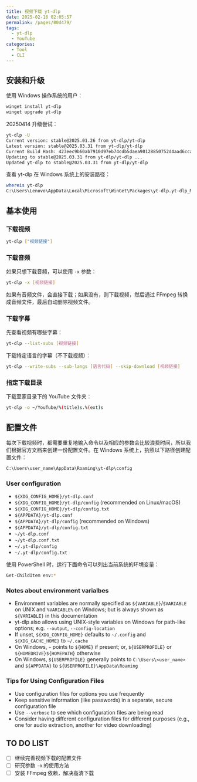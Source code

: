 ```yaml
---
title: 视频下载 yt-dlp
date: 2025-02-16 02:05:57
permalink: /pages/80d479/
tags:
  - yt-dlp
  - YouTube
categories:
  - Tool
  - CLI
---
```


## 安装和升级

使用 Windows 操作系统的用户：

```sh
winget install yt-dlp
winget upgrade yt-dlp
```

20250414 升级尝试：

```sh
yt-dlp -U
Current version: stable@2025.01.26 from yt-dlp/yt-dlp
Latest version: stable@2025.03.31 from yt-dlp/yt-dlp
Current Build Hash: 423eec9b60ab7910d97eb74cdb5daea90128850752d4aad6ccabaf8648d6387c
Updating to stable@2025.03.31 from yt-dlp/yt-dlp ...
Updated yt-dlp to stable@2025.03.31 from yt-dlp/yt-dlp
```

查看 yt-dlp 在 Windows 系统上的安装路径：

```sh
whereis yt-dlp
C:\Users\Lenovo\AppData\Local\Microsoft\WinGet\Packages\yt-dlp.yt-dlp_Microsoft.Winget.Source_8wekyb3d8bbwe\yt-dlp.exe
```

## 基本使用

### 下载视频

```sh
yt-dlp ["视频链接"]
```

### 下载音频

如果只想下载音频，可以使用 `-x` 参数：

```sh
yt-dlp -x [视频链接]
```

如果有音频文件，会直接下载；如果没有，则下载视频，然后通过 FFmpeg 转换成音频文件，最后自动删除视频文件。

### 下载字幕

先查看视频有哪些字幕：

```sh
yt-dlp --list-subs [视频链接]
```

下载特定语言的字幕（不下载视频）：

```sh
yt-dlp --write-subs --sub-langs [语言代码] --skip-download [视频链接]
```

### 指定下载目录

下载至家目录下的 YouTube 文件夹：

```sh
yt-dlp -o ~/YouTube/%(title)s.%(ext)s
```

## 配置文件

每次下载视频时，都需要重复地输入命令以及相应的参数会比较浪费时间，所以我们根据官方文档来创建一份配置文件。在 Windows 系统上，执照以下路径创建配置文件：

```sh
C:\Users\user_name\AppData\Roaming\yt-dlp\config
```

### User configuration

- `${XDG_CONFIG_HOME}/yt-dlp.conf`
- `${XDG_CONFIG_HOME}/yt-dlp/config` (recommended on Linux/macOS)
- `${XDG_CONFIG_HOME}/yt-dlp/config.txt`
- `${APPDATA}/yt-dlp.conf`
- `${APPDATA}/yt-dlp/config` (recommended on Windows)
- `${APPDATA}/yt-dlp/config.txt`
- `~/yt-dlp.conf`
- `~/yt-dlp.conf.txt`
- `~/.yt-dlp/config`
- `~/.yt-dlp/config.txt`

使用 PowerShell 时，运行下面命令可以列出当前系统的环境变量：

```sh
Get-ChildItem env:*
```

### Notes about environment varialbes

- Environment variables are normally specified as `${VARIABLE}`/`$VARIABLE` on UNIX and `%VARIABLE%` on Windows; but is always shown as `${VARIABLE}` in this documentation
- yt-dlp also allows using UNIX-style variables on Windows for path-like options; e.g. `--output`, `--config-location`
- If unset, `${XDG_CONFIG_HOME}` defaults to `~/.config` and `${XDG_CACHE_HOME}` to `~/.cache`
- On Windows, `~` points to `${HOME}` if present; or, `${USERPROFILE}` or `${HOMEDRIVE}${HOMEPATH}` otherwise
- On Windows, `${USERPROFILE}` generally points to `C:\Users\<user_name>` and `${APPDATA}` to `${USERPROFILE}\AppData\Roaming`

### Tips for Using Configuration Files

- Use configuration files for options you use frequently
- Keep sensitive information (like passwords) in a separate, secure configuration file
- Use `--verbose` to see which configuration files are being read
- Consider having different configuration files for different purposes (e.g., one for audio extraction, another for video downloading)

## TO DO LIST

- [ ] 继续完善视频下载的配置文件
- [ ] 研究参数 `-o` 的使用方法
- [ ] 安装 FFmpeg 依赖，解决高清下载
